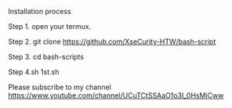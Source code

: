 Installation process 

Step 1. open your termux. 


Step 2. git clone https://github.com/XseCurity-HTW/bash-script


Step 3. cd bash-scripts


Step 4.sh 1st.sh



Please subscribe to my channel https://www.youtube.com/channel/UCuTCtSSAaO1o3I_0HsMiCww
